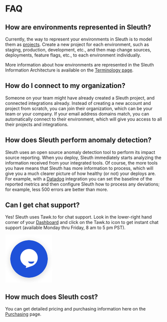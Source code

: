 # FAQ

## How are environments represented in Sleuth?

Currently, the way to represent your environments in Sleuth is to model them as [projects](../projects.md). Create a new project for each environment, such as staging, production, development, etc., and then map change sources, deployments, feature flags, etc., to each environment individually. 

More information about how environments are represented in the Sleuth Information Architecture is available on the [Terminology page](terminology.md#information-architecture-ia). 

## How do I connect to my organization? 

Someone on your team might have already created a Sleuth project, and connected integrations already. Instead of creating a new account and project from scratch, you can join their organization, which can be your team or your company. If your email address domains match, you can automatically connect to their environment, which will give you access to all their projects and integrations. 

## How does Sleuth perform anomaly detection? 

Sleuth uses an open source anomaly detection tool to perform its impact source reporting. When you deploy, Sleuth immediately starts analyzing the information received from your integrated tools. Of course, the more tools you have means that Sleuth has more information to process, which will give you a much clearer picture of how healthy \(or not\) your deploys are. For example, with a [Datadog](../integrations-1/impact-sources/metrics/datadog.md) integration you can set the baseline of the reported metrics and then configure Sleuth how to process any deviations; for example, less 500 errors are better than more. 

## Can I get chat support? 

Yes! Sleuth uses Tawk.to for chat support. Look in the lower-right hand corner of your [Dashboard](../dashboard/) and click on the Tawk.to icon to get instant chat support \(available Monday thru Friday, 8 am to 5 pm PST\).   

![Tawk.to chat widget on the Dashboard](../.gitbook/assets/tawk-to-icon.png)

## How much does Sleuth cost? 

You can get detailed pricing and purchasing information here on the [Purchasing](purchasing.md) page. 



